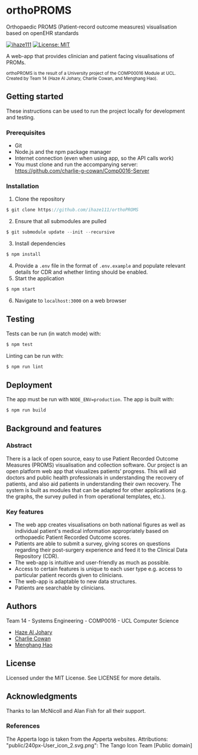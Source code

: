 # orthoPROMS
Orthopaedic PROMS (Patient-record outcome measures) visualisation based on openEHR standards

[![ihaze111](https://circleci.com/gh/ihaze111/orthoPROMS/tree/master.svg?style=shield)](https://circleci.com/gh/ihaze111/orthoPROMS)
[![License: MIT](https://img.shields.io/badge/License-MIT-yellow.svg)](https://github.com/ihaze111/orthoPROMS/blob/master/LICENSE)

A web-app that provides clinician and patient facing visualisations of PROMs.

<sub>orthoPROMS is the result of a University project of the COMP00016 Module at UCL. Created by Team 14 (Haze Al Johary, Charlie Cowan, and Menghang Hao).</sub>

## Getting started
These instructions can be used to run the project locally for development and testing.

### Prerequisites

- Git
- Node.js and the npm package manager
- Internet connection (even when using app, so the API calls work)
- You must clone and run the accompanying server: https://github.com/charlie-g-cowan/Comp0016-Server

### Installation

1. Clone the repository
```js
$ git clone https://github.com/ihaze111/orthoPROMS
```
2. Ensure that all submodules are pulled
```js
$ git submodule update --init --recursive
```
3. Install dependencies
```js
$ npm install
```
4. Provide a `.env` file in the format of `.env.example` and populate relevant details for CDR and whether linting should be enabled.
5. Start the application
```js
$ npm start
```
6. Navigate to `localhost:3000` on a web browser

## Testing

Tests can be run (in watch mode) with:
```js
$ npm test
```

Linting can be run with:
```js
$ npm run lint
```

## Deployment

The app must be run with `NODE_ENV=production`. The app is built with:
```js
$ npm run build
```

## Background and features
### Abstract
There is a lack of open source, easy to use Patient Recorded Outcome Measures (PROMS) visualisation and collection software. Our project is an open platform web app that visualizes patients’ progress. This will aid doctors and public health professionals in understanding the recovery of patients, and also aid patients in understanding their own recovery. The system is built as modules that can be adapted for other applications (e.g. the graphs, the survey pulled in from operational templates, etc.).

### Key features
- The web app creates visualisations on both national figures as well as individual patient's medical information appropriately based on orthopaedic Patient Recorded Outcome scores.
- Patients are able to submit a survey, giving scores on questions regarding their post-surgery experience and feed it to the Clinical Data Repository (CDR).
- The web-app is intuitive and user-friendly as much as possible.
- Access to certain features is unique to each user type e.g. access to particular patient records given to clinicians.
- The web-app is adaptable to new data structures.
- Patients are searchable by clinicians.


## Authors

Team 14 - Systems Engineering - COMP0016 - UCL Computer Science 

- [Haze Al Johary](https://github.com/ihaze111)
- [Charlie Cowan](https://github.com/charlie-g-cowan)
- [Menghang Hao](https://github.com/haomenghang)

## License

Licensed under the MIT License. See LICENSE for more details.

## Acknowledgments

Thanks to Ian McNicoll and Alan Fish for all their support.

### References
The Apperta logo is taken from the Apperta websites.
Attributions:
"public/240px-User_icon_2.svg.png": The Tango Icon Team [Public domain]
